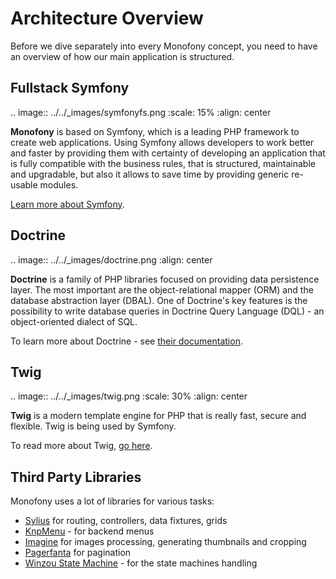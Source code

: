 # Architecture Overview

Before we dive separately into every Monofony concept, you need to have an overview of how our main application is structured.

Fullstack Symfony
-----------------

.. image:: ../../_images/symfonyfs.png
    :scale: 15%
    :align: center

**Monofony** is based on Symfony, which is a leading PHP framework to create web applications. Using Symfony allows
developers to work better and faster by providing them with certainty of developing an application that is fully compatible
with the business rules, that is structured, maintainable and upgradable, but also it allows to save time by providing generic re-usable modules.

[Learn more about Symfony](http://symfony.com/what-is-symfony).

Doctrine
--------

.. image:: ../../_images/doctrine.png
    :align: center

**Doctrine** is a family of PHP libraries focused on providing data persistence layer.
The most important are the object-relational mapper (ORM) and the database abstraction layer (DBAL).
One of Doctrine's key features is the possibility to write database queries in Doctrine Query Language (DQL) - an object-oriented dialect of SQL.

To learn more about Doctrine - see [their documentation](http://www.doctrine-project.org/about.html).

Twig
----

.. image:: ../../_images/twig.png
    :scale: 30%
    :align: center

**Twig** is a modern template engine for PHP that is really fast, secure and flexible. Twig is being used by Symfony.

To read more about Twig, [go here](http://twig.sensiolabs.org/).

Third Party Libraries
---------------------

Monofony uses a lot of libraries for various tasks:

* [Sylius](https://docs.sylius.com/en/latest/) for routing, controllers, data fixtures, grids
* [KnpMenu](http://symfony.com/doc/current/bundles/KnpMenuBundle/index.html) - for backend menus
* [Imagine](https://github.com/liip/LiipImagineBundle) for images processing, generating thumbnails and cropping
* [Pagerfanta](https://github.com/whiteoctober/Pagerfanta) for pagination
* [Winzou State Machine](https://github.com/winzou/StateMachineBundle) -  for the state machines handling
